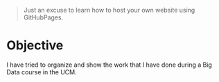 > Just an excuse to learn how to host your own website using GitHubPages.

# Objective
I have tried to organize and show the work that I have done during a Big Data course in the UCM.
